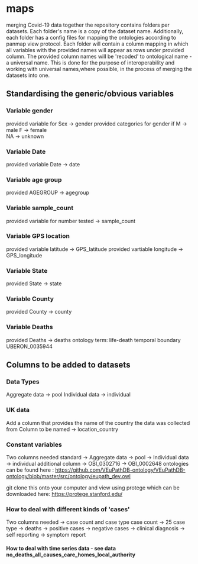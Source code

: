 # maps

merging Covid-19 data together 
the repository contains folders per datasets. Each folder's name is a copy of the dataset name. Additionally, each folder has a config files for mapping the ontologies according to panmap view protocol. Each folder will contain a column mapping in which all variables with the provided names will appear as rows under provided column. The provided column names will be 'recoded' to ontological name - a universal name. This is done for the purpose of interoperability and working with universal names,where possible, in the process of merging the datasets into one. 

## Standardising the generic/obvious variables
### Variable gender 
provided variable for Sex ->  gender 
provided categories for gender if M -> male 
                                  F -> female  
                                  NA -> unknown
### Variable Date    
provided variable Date -> date

### Variable age group
provided AGEGROUP -> agegroup

### Variable sample_count
provided variable for number tested -> sample_count

### Variable GPS location
provided variable latitude -> GPS_latitude
provided vartiable longitude -> GPS_longitude

### Variable State
provided State -> state

### Variable County
provided County -> county

### Variable Deaths
provided Deaths -> deaths
ontology term: life-death temporal boundary UBERON_0035944
    
## Columns to be added to datasets
### Data Types
Aggregate data -> pool
Individual data -> individual

### UK data 
Add a column that provides the name of the country the data was collected from
Column to be named -> location_country

### Constant variables
Two columns needed
standard -> Aggregate data -> pool
         -> Individual data -> individual
additional column -> OBI_0302716
                  -> OBI_0002648
ontologies can be found here : https://github.com/VEuPathDB-ontology/VEuPathDB-ontology/blob/master/src/ontology/eupath_dev.owl

git clone this onto your computer and view using protege which can be downloaded here:
https://protege.stanford.edu/

### How to deal with different kinds of 'cases'
Two columns needed -> case count and case type
case count -> 25
case type -> deaths
          -> positive cases
          -> negative cases
          -> clinical diagnosis
          -> self reporting
          -> symptom report



#### How to deal with time series data - see data no_deaths_all_causes_care_homes_local_authority 




